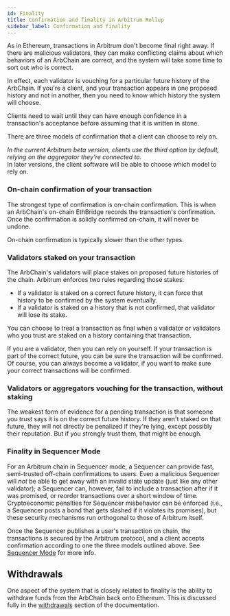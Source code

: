 ```yaml
---
id: Finality
title: Confirmation and finality in Arbitrum Rollup
sidebar_label: Confirmation and finality
---
```


As in Ethereum, transactions in Arbitrum don't become final right away.
If there are malicious validators, they can make conflicting claims about which behaviors of an ArbChain are correct,
and the system will take some time to sort out who is correct.

In effect, each validator is vouching for a particular future history of the ArbChain.
If you're a client, and your transaction appears in one proposed history and not in another, then you need to know which history the system will choose.

Clients need to wait until they can have enough confidence in a transaction's acceptance before assuming that it is written in stone.

There are three models of confirmation that a client can choose to rely on.

_In the current Arbitrum beta version, clients use the third option by default, relying on the aggregator they're connected to._  
In later versions, the client software will be able to choose which model to rely on.

### On-chain confirmation of your transaction

The strongest type of confirmation is on-chain confirmation.
This is when an ArbChain's on-chain EthBridge records the transaction's confirmation.
Once the confirmation is solidly confirmed on-chain, it will never be undone.

On-chain confirmation is typically slower than the other types.

### Validators staked on your transaction

The ArbChain's validators will place stakes on proposed future histories of the chain.
Arbitrum enforces two rules regarding those stakes:

- If a validator is staked on a correct future history, it can force that history to be confirmed by the system eventually.
- If a validator is staked on a history that is not confirmed, that validator will lose its stake.

You can choose to treat a transaction as final when a validator or validators who you trust are staked on a history containing that transaction.

If you are a validator, then you can rely on yourself.
If your transaction is part of the correct future, you can be sure the transaction will be confirmed.
Of course, you can always become a validator, if you want to make sure your correct transactions will be confirmed.

### Validators or aggregators vouching for the transaction, without staking

The weakest form of evidence for a pending transaction is that someone you trust says it is on the correct future history.
If they aren't staked on that future, they will not directly be penalized if they're lying, except possibly their reputation.
But if you strongly trust them, that might be enough.

### Finality in Sequencer Mode

For an Arbitrum chain in Sequencer mode, a Sequencer can provide fast, semi-trusted off-chain confirmations to users. Even a malicious Sequencer will _not_ be able to get away with an invalid state update (just like any other validator); a Sequencer can, however, fail to include a transaction after if it was promised, or reorder transactions over a short window of time. Cryptoeconomic penalties for Sequencer misbehavior can be enforced (i.e., a Sequencer posts a bond that gets slashed if it violates its promises), but these security mechanisms run orthogonal to those of Arbitrum itself.

Once the Sequencer publishes a user's transaction on chain, the transactions is secured by the Arbitrum protocol, and a client accepts confirmation according to one the three models outlined above. See [Sequencer Mode](Inside_Arbitrum.md) for more info.

## Withdrawals

One aspect of the system that is closely related to finality is the ability to withdraw funds from the ArbChain back onto Ethereum. This is discussed fully in the [withdrawals](Withdrawals.md) section of the documentation.
